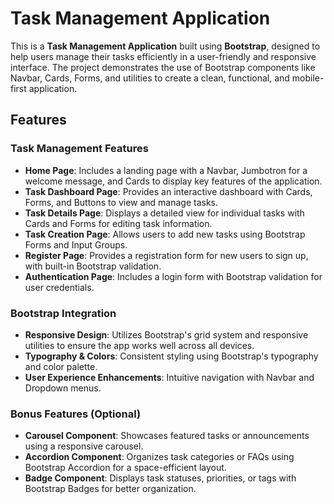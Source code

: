 # Task Management Application

This is a **Task Management Application** built using **Bootstrap**, designed to help users manage their tasks efficiently in a user-friendly and responsive interface. The project demonstrates the use of Bootstrap components like Navbar, Cards, Forms, and utilities to create a clean, functional, and mobile-first application.

## Features

### Task Management Features
- **Home Page**: Includes a landing page with a Navbar, Jumbotron for a welcome message, and Cards to display key features of the application.
- **Task Dashboard Page**: Provides an interactive dashboard with Cards, Forms, and Buttons to view and manage tasks.
- **Task Details Page**: Displays a detailed view for individual tasks with Cards and Forms for editing task information.
- **Task Creation Page**: Allows users to add new tasks using Bootstrap Forms and Input Groups.
- **Register Page**: Provides a registration form for new users to sign up, with built-in Bootstrap validation.
- **Authentication Page**: Includes a login form with Bootstrap validation for user credentials.

### Bootstrap Integration
- **Responsive Design**: Utilizes Bootstrap's grid system and responsive utilities to ensure the app works well across all devices.
- **Typography & Colors**: Consistent styling using Bootstrap's typography and color palette.
- **User Experience Enhancements**: Intuitive navigation with Navbar and Dropdown menus.

### Bonus Features (Optional)
- **Carousel Component**: Showcases featured tasks or announcements using a responsive carousel.
- **Accordion Component**: Organizes task categories or FAQs using Bootstrap Accordion for a space-efficient layout.
- **Badge Component**: Displays task statuses, priorities, or tags with Bootstrap Badges for better organization.

